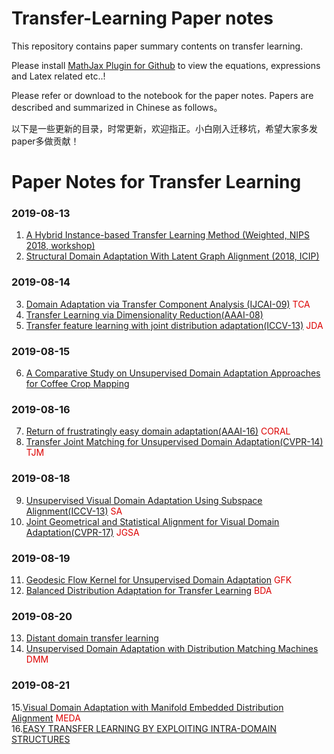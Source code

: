 # Transfer-Learning Paper notes
This repository contains paper summary contents on transfer learning.

Please install [MathJax Plugin for Github](https://chrome.google.com/webstore/detail/mathjax-plugin-for-github/ioemnmodlmafdkllaclgeombjnmnbima/related) to view the equations, expressions and Latex related etc..!

Please refer or download to the notebook for the paper notes.
Papers are described and summarized in Chinese as follows。

以下是一些更新的目录，时常更新，欢迎指正。小白刚入迁移坑，希望大家多发paper多做贡献！

# Paper Notes for Transfer Learning

### 2019-08-13
1. [A Hybrid Instance-based Transfer Learning Method (Weighted, NIPS 2018, workshop)](https://arxiv.org/pdf/1812.01063.pdf)
2. [Structural Domain Adaptation With Latent Graph Alignment (2018, ICIP)](https://ieeexplore.ieee.org/abstract/document/8451245)

### 2019-08-14
3. [Domain Adaptation via Transfer Component Analysis (IJCAI-09)](https://www.cse.ust.hk/~qyang/Docs/2009/TCA.pdf) <font color="#dd0000">TCA</font><br />
4. [Transfer Learning via Dimensionality Reduction(AAAI-08)](https://www.aaai.org/Papers/AAAI/2008/AAAI08-108.pdf)
5. [Transfer feature learning with joint distribution adaptation(ICCV-13)](http://ise.thss.tsinghua.edu.cn/~mlong/doc/joint-distribution-adaptation-iccv13.pdf) <font color="#dd0000">JDA</font><br />

### 2019-08-15
6. [A Comparative Study on Unsupervised Domain Adaptation Approaches for Coffee Crop Mapping](https://arxiv.org/pdf/1806.02400.pdf)

### 2019-08-16
7. [Return of frustratingly easy domain adaptation(AAAI-16)](https://arxiv.org/pdf/1511.05547.pdf) <font color="#dd0000">CORAL</font><br />
8. [Transfer Joint Matching for Unsupervised Domain Adaptation(CVPR-14)](http://citeseerx.ist.psu.edu/viewdoc/download?doi=10.1.1.703.3481&rep=rep1&type=pdf) <font color="#dd0000">TJM</font><br />

### 2019-08-18
9. [Unsupervised Visual Domain Adaptation Using Subspace Alignment(ICCV-13)](https://hal.archives-ouvertes.fr/hal-00869417/document) <font color="#dd0000">SA</font><br />
10. [Joint Geometrical and Statistical Alignment for Visual Domain Adaptation(CVPR-17)](https://arxiv.org/pdf/1705.05498.pdf) <font color="#dd0000">JGSA</font><br />

### 2019-08-19

11. [Geodesic Flow Kernel for Unsupervised Domain Adaptation](http://boqinggong.info/papers/cvpr12.pdf) <font color="#dd0000">GFK</font><br />
12. [Balanced Distribution Adaptation for Transfer Learning](https://arxiv.org/pdf/1807.00516.pdf) <font color="#dd0000">BDA</font><br />

### 2019-08-20

13. [Distant domain transfer learning](https://www.aaai.org/ocs/index.php/AAAI/AAAI17/paper/download/14446/14451)
14. [Unsupervised Domain Adaptation with Distribution Matching Machines](http://ise.thss.tsinghua.edu.cn/~mlong/doc/distribution-matching-machines-aaai18.pdf) <font color="#dd0000">DMM</font><br />

### 2019-08-21

15.[Visual Domain Adaptation with Manifold Embedded Distribution Alignment](https://arxiv.org/pdf/1807.07258.pdf) <font color="#dd0000">MEDA</font><br />
16.[EASY TRANSFER LEARNING BY EXPLOITING INTRA-DOMAIN STRUCTURES](https://arxiv.org/pdf/1904.01376.pdf)


